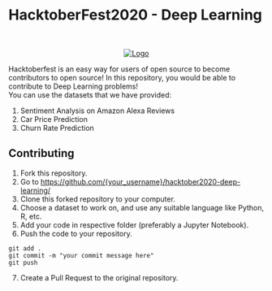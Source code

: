 # HacktoberFest2020 - Deep Learning

<br/>
<p align="center">
  <a href="https://hacktoberfest.digitalocean.com/">
    <img src="https://i.ibb.co/4FjRdbH/Logo-Sponsors-Light.png" alt="Logo">
  </a>
</p>

Hacktoberfest is an easy way for users of open source to become contributors to open source! In this repository, you would be able to contribute to Deep Learning problems!  
You can use the datasets that we have provided:
<ol><li>Sentiment Analysis on Amazon Alexa Reviews</li>
  <li>Car Price Prediction</li>
  <li>Churn Rate Prediction</li>
  </ol>

## Contributing

1. Fork this repository.
2. Go to https://github.com/{your_username}/hacktober2020-deep-learning/
3. Clone this forked repository to your computer.
4. Choose a dataset to work on, and use any suitable language like Python, R, etc.
5. Add your code in respective folder (preferably a Jupyter Notebook).
6. Push the code to your repository.  
```
git add .  
git commit -m "your commit message here"  
git push
```  
7. Create a Pull Request to the original repository.
